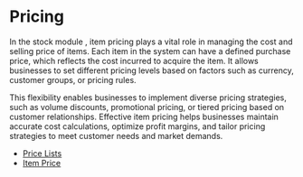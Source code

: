 # Pricing

In the stock module , item pricing plays a vital role in managing the cost and selling price of items. Each item in the system can have a defined purchase price, which reflects the cost incurred to acquire the item. 
It allows businesses to set different pricing levels based on factors such as currency, customer groups, or pricing rules.

This flexibility enables businesses to implement diverse pricing strategies, such as volume discounts, promotional pricing, or tiered pricing based on customer relationships. Effective item pricing helps businesses maintain accurate cost calculations, optimize profit margins, and tailor pricing strategies to meet customer needs and market demands.

* <ins>[Price Lists](price_lists.md)</ins>
* <ins>[Item Price](item_price.md)</ins>